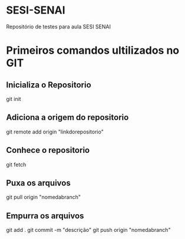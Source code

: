 # SESI-SENAI
Repositório de testes para aula SESI SENAI

# Primeiros comandos ultilizados no GIT
## Inicializa o Repositorio
git init
## Adiciona a origem do repositorio
git remote add origin "linkdorepositorio"
## Conhece o repositorio
git fetch
## Puxa os arquivos
git pull origin "nomedabranch"
## Empurra os arquivos
git add .
git commit -m "descrição"
git push origin "nomedabranch"